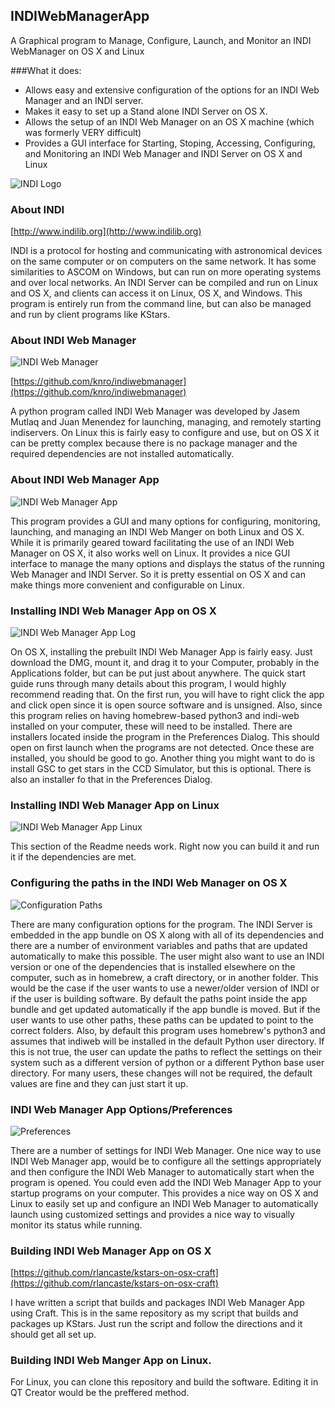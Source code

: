 ## INDIWebManagerApp
A Graphical program to Manage, Configure, Launch, and Monitor an INDI WebManager on OS X and Linux


###What it does:
- Allows easy and extensive configuration of the options for an INDI Web Manager and an INDI server.
- Makes it easy to set up a Stand alone INDI Server on OS X.
- Allows the setup of an INDI Web Manager on an OS X machine (which was formerly VERY difficult)
- Provides a GUI interface for Starting, Stoping, Accessing, Configuring, and Monitoring an INDI Web Manager and INDI Server on OS X and Linux

![INDI Logo](images/indi_logo.png "INDI Logo")


### About INDI
[http://www.indilib.org](http://www.indilib.org)

INDI is a protocol for hosting and communicating with astronomical devices on the same computer or on computers on the same network.
It has some similarities to ASCOM on Windows, but can run on more operating systems and over local networks.
An INDI Server can be compiled and run on Linux and OS X, and clients can access it on Linux, OS X, and Windows.
This program is entirely run from the command line, but can also be managed and run by client programs like KStars.


### About INDI Web Manager
![INDI Web Manager](images/webManager.png "INDI Web Manager")

[https://github.com/knro/indiwebmanager](https://github.com/knro/indiwebmanager)

A python program called INDI Web Manager was developed by Jasem Mutlaq and Juan Menendez for launching, managing, and remotely starting indiservers.
On Linux this is fairly easy to configure and use, but on OS X it can be pretty complex because there is no package manager and the required 
dependencies are not installed automatically.


### About INDI Web Manager App
![INDI Web Manager App](images/macImage.png "INDI Web Manager App")

This program provides a GUI and many options for configuring, monitoring, launching, and managing an INDI Web Manger on 
both Linux and OS X.  While it is primarily geared toward facilitating the use of an INDI Web Manager on OS X, it also
works well on Linux.  It provides a nice GUI interface to manage the many options and displays the status of the running 
Web Manager and INDI Server.  So it is pretty essential on OS X and can make things more convenient and configurable on Linux.


### Installing INDI Web Manager App on OS X
![INDI Web Manager App Log](images/macImageWithLog.png "INDI Web Manager App Log")

On OS X, installing the prebuilt INDI Web Manager App is fairly easy.  Just download the DMG, mount it, and drag it to your 
Computer, probably in the Applications folder, but can be put just about anywhere.  The quick start guide runs through many details 
about this program, I would highly recommend reading that.  On the first run, you will have to right click the app and click open
since it is open source software and is unsigned.  Also, since this program relies on having homebrew-based python3 and 
indi-web installed on your computer, these will need to be installed.  There are installers located inside the program in the 
Preferences Dialog.  This should open on first launch when the programs are not detected.  Once these are installed, you should
be good to go.  Another thing you might want to do is install GSC to get stars in the CCD Simulator, but this is optional.
There is also an installer fo that in the Preferences Dialog.


### Installing INDI Web Manager App on Linux
![INDI Web Manager App Linux](images/linuxImage.png "INDI Web Manager App Linux")

This section of the Readme needs work.  Right now you can build it and run it if the dependencies are met.



### Configuring the paths in the INDI Web Manager on OS X
![Configuration Paths](images/configPage2.png "Configuration Paths")

There are many configuration options for the program.  The INDI Server is embedded in the app bundle on OS X along with all of its dependencies 
and there are a number of environment variables and paths that are updated automatically to make this possible.  The user might also want to 
use an INDI version or one of the dependencies that is installed elsewhere on the computer, such as in homebrew, a craft directory, or in another folder.
This would be the case if the user wants to use a newer/older version of INDI or if the user is building software.  By default the paths point inside
the app bundle and get updated automatically if the app bundle is moved.  But if the user wants to use other paths, these paths can be updated to 
point to the correct folders.  Also, by default this program uses homebrew's python3 and assumes that indiweb will be installed 
in the default Python user directory.  If this is not true, the user can update the paths to reflect the settings on their system such as a different 
version of python or a different Python base user directory.  For many users, these changes will not be required, the default values are fine and they
 can just start it up.



### INDI Web Manager App Options/Preferences
![Preferences](images/configPage1.png "Preferences")

There are a number of settings for INDI Web Manager.  One nice way to use INDI Web Manager app, would be to configure all the settings
appropriately and then configure the INDI Web Manager to automatically start when the program is opened.  You could even add the INDI Web Manager App
to your startup programs on your computer.  This provides a nice way on OS X and Linux to easily set up and configure an INDI Web Manager 
to automatically launch using customized settings and provides a nice way to visually monitor its status while running.


### Building INDI Web Manager App on OS X
[https://github.com/rlancaste/kstars-on-osx-craft](https://github.com/rlancaste/kstars-on-osx-craft)

I have written a script that builds and packages INDI Web Manager App using Craft.  This is in the same repository as my script that
builds and packages up KStars.  Just run the script and follow the directions and it should get all set up.

### Building INDI Web Manger App on Linux.

For Linux, you can clone this repository and build the software.  Editing it in QT Creator would be the preffered method.



